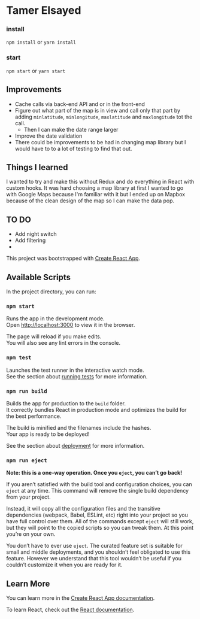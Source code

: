 # Tamer Elsayed

### install

`npm install` or `yarn install`

### start

`npm start` or `yarn start`

## Improvements

- Cache calls via back-end API and or in the front-end
- Figure out what part of the map is in view and call only that part by adding `minlatitude`, `minlongitude`, `maxlatitude` and `maxlongitude` tot the call.
  - Then I can make the date range larger
- Improve the date validation
- There could be improvements to be had in changing map library but I would have to to a lot of testing to find that out.
  
## Things I learned
I wanted to try and make this without Redux and do everything in React with custom hooks. It was hard choosing a map library at first I wanted to go with Google Maps because I'm familiar with it but I ended up on Mapbox because of the clean design of the map so I can make the data pop.

## TO DO
- Add night switch
- Add filtering
- 


This project was bootstrapped with [Create React App](https://github.com/facebook/create-react-app).

## Available Scripts

In the project directory, you can run:

### `npm start`

Runs the app in the development mode.<br />
Open [http://localhost:3000](http://localhost:3000) to view it in the browser.

The page will reload if you make edits.<br />
You will also see any lint errors in the console.

### `npm test`

Launches the test runner in the interactive watch mode.<br />
See the section about [running tests](https://facebook.github.io/create-react-app/docs/running-tests) for more information.

### `npm run build`

Builds the app for production to the `build` folder.<br />
It correctly bundles React in production mode and optimizes the build for the best performance.

The build is minified and the filenames include the hashes.<br />
Your app is ready to be deployed!

See the section about [deployment](https://facebook.github.io/create-react-app/docs/deployment) for more information.

### `npm run eject`

**Note: this is a one-way operation. Once you `eject`, you can’t go back!**

If you aren’t satisfied with the build tool and configuration choices, you can `eject` at any time. This command will remove the single build dependency from your project.

Instead, it will copy all the configuration files and the transitive dependencies (webpack, Babel, ESLint, etc) right into your project so you have full control over them. All of the commands except `eject` will still work, but they will point to the copied scripts so you can tweak them. At this point you’re on your own.

You don’t have to ever use `eject`. The curated feature set is suitable for small and middle deployments, and you shouldn’t feel obligated to use this feature. However we understand that this tool wouldn’t be useful if you couldn’t customize it when you are ready for it.

## Learn More

You can learn more in the [Create React App documentation](https://facebook.github.io/create-react-app/docs/getting-started).

To learn React, check out the [React documentation](https://reactjs.org/).
